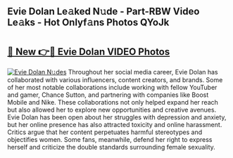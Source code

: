 ## Evie Dolan Le𝚊ked N𝚞de - Part-RBW Video Le𝚊ks - Hot Onlyf𝚊ns Photos QYoJk

# <h2><a href="http://ab48737.deff.icu/?id=Evie+Dolan">🔗 New 👉🔴 Evie Dolan VIDEO Photos</a></h2>

[![Evie Dolan N𝚞des](https://i.imgur.com/rIISA9y.gif)](http://ab48737.deff.icu/?id=Evie+Dolan)
Throughout her social media career, Evie Dolan has collaborated with various influencers, content creators, and brands. Some of her most notable collaborations include working with fellow YouTuber and gamer, Chance Sutton, and partnering with companies like Boost Mobile and Nike. These collaborations not only helped expand her reach but also allowed her to explore new opportunities and creative avenues. Evie Dolan has been open about her struggles with depression and anxiety, but her online presence has also attracted toxicity and online harassment. Critics argue that her content perpetuates harmful stereotypes and objectifies women. Some fans, meanwhile, defend her right to express herself and criticize the double standards surrounding female sexuality.
